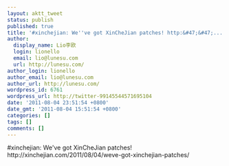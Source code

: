 ```yaml
---
layout: aktt_tweet
status: publish
published: true
title: '#xinchejian: We''ve got XinCheJian patches! http:&#47;&#47;...'
author:
  display_name: Lio李欧
  login: lionello
  email: lio@lunesu.com
  url: http://lunesu.com/
author_login: lionello
author_email: lio@lunesu.com
author_url: http://lunesu.com/
wordpress_id: 6761
wordpress_url: http://twitter-99145544571695104
date: '2011-08-04 23:51:54 +0800'
date_gmt: '2011-08-04 15:51:54 +0800'
categories: []
tags: []
comments: []
---
```

<p>#xinchejian: We've got XinCheJian patches! http:&#47;&#47;xinchejian.com&#47;2011&#47;08&#47;04&#47;weve-got-xinchejian-patches&#47;</p>
